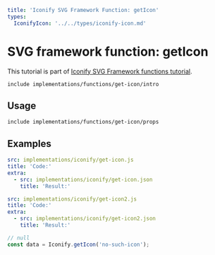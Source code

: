 ```yaml
title: 'Iconify SVG Framework Function: getIcon'
types:
  IconifyIcon: '../../types/iconify-icon.md'
```

# SVG framework function: getIcon

This tutorial is part of [Iconify SVG Framework functions tutorial](./functions.md#getting-icons).

`include implementations/functions/get-icon/intro`

## Usage

`include implementations/functions/get-icon/props`

## Examples

```yaml
src: implementations/iconify/get-icon.js
title: 'Code:'
extra:
  - src: implementations/iconify/get-icon.json
    title: 'Result:'
```

```yaml
src: implementations/iconify/get-icon2.js
title: 'Code:'
extra:
  - src: implementations/iconify/get-icon2.json
    title: 'Result:'
```

```js
// null
const data = Iconify.getIcon('no-such-icon');
```
